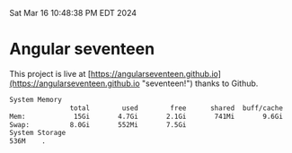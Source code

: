 Sat Mar 16 10:48:38 PM EDT 2024

# Angular seventeen


This project is live at [https://angularseventeen.github.io](https://angularseventeen.github.io "seventeen!") thanks to Github.

```bash
System Memory
               total        used        free      shared  buff/cache   available
Mem:            15Gi       4.7Gi       2.1Gi       741Mi       9.6Gi        10Gi
Swap:          8.0Gi       552Mi       7.5Gi
System Storage
536M	.
```
```bash

